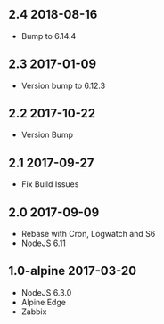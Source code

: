## 2.4 2018-08-16 <dave at tiredofit dot ca>

* Bump to 6.14.4

## 2.3 2017-01-09 <dave at tiredofit dot ca>

* Version bump to 6.12.3

## 2.2 2017-10-22 <dave at tiredofit dot ca>

* Version Bump

## 2.1 2017-09-27 <dave at tiredofit dot ca>

* Fix Build Issues 

## 2.0 2017-09-09 <dave at tiredofit dot ca>

* Rebase with Cron, Logwatch and S6
* NodeJS 6.11

## 1.0-alpine 2017-03-20 <dave at tiredofit dot ca>

* NodeJS 6.3.0
* Alpine Edge
* Zabbix



